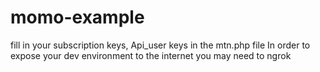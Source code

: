 # momo-example
fill in your subscription keys, Api_user keys  in the mtn.php file 
In order to expose your dev environment to the internet you may need to  ngrok
